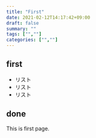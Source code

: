 ```yaml
---
title: "First"
date: 2021-02-12T14:17:42+09:00
draft: false
summary: ""
tags: ["",""]
categories: ["",""]
---
```


## first

* リスト
* リスト
* リスト

## done

This is first page.
